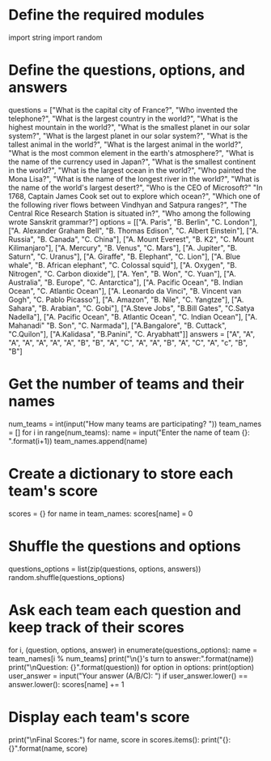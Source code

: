 # Define the required modules
import string
import random

# Define the questions, options, and answers
questions = ["What is the capital city of France?",
 "Who invented the telephone?", 
"What is the largest country in the world?", 
"What is the highest mountain in the world?", 
"What is the smallest planet in our solar system?", 
"What is the largest planet in our solar system?", 
"What is the tallest animal in the world?", 
"What is the largest animal in the world?", 
"What is the most common element in the earth's atmosphere?", 
"What is the name of the currency used in Japan?", 
"What is the smallest continent in the world?", 
"What is the largest ocean in the world?", 
"Who painted the Mona Lisa?", 
"What is the name of the longest river in the world?", 
"What is the name of the world's largest desert?", 
"Who is the CEO of Microsoft?"
"In 1768, Captain James Cook set out to explore which ocean?",
"Which one of the following river flows between Vindhyan and Satpura ranges?",
"The Central Rice Research Station is situated in?",
"Who among the following wrote Sanskrit grammar?"]
options = [["A. Paris", "B. Berlin", "C. London"], 
["A. Alexander Graham Bell", "B. Thomas Edison", "C. Albert Einstein"], 
["A. Russia", "B. Canada", "C. China"], 
["A. Mount Everest", "B. K2", "C. Mount Kilimanjaro"], 
["A. Mercury", "B. Venus", "C. Mars"],
 ["A. Jupiter", "B. Saturn", "C. Uranus"],
 ["A. Giraffe", "B. Elephant", "C. Lion"],
 ["A. Blue whale", "B. African elephant", "C. Colossal squid"],
 ["A. Oxygen", "B. Nitrogen", "C. Carbon dioxide"], 
["A. Yen", "B. Won", "C. Yuan"], 
["A. Australia", "B. Europe", "C. Antarctica"], 
["A. Pacific Ocean", "B. Indian Ocean", "C. Atlantic Ocean"], 
["A. Leonardo da Vinci", "B. Vincent van Gogh", "C. Pablo Picasso"], 
["A. Amazon", "B. Nile", "C. Yangtze"],
 ["A. Sahara", "B. Arabian", "C. Gobi"],
["A.Steve Jobs", "B.Bill Gates", "C.Satya Nadella"],
 ["A. Pacific Ocean", "B. Atlantic Ocean", "C. Indian Ocean"],
 ["A. Mahanadi" "B. Son", "C. Narmada"],
 ["A.Bangalore", "B. Cuttack", "C.Quilon"],
 ["A.Kalidasa", "B.Panini", "C. Aryabhatt"]]
answers = ["A", "A", "A", "A", "A", "A", "A", "B", "B", "A",
           "C", "A", "A", "B", "A", "C", "A", "c", "B", "B"]
# Get the number of teams and their names
num_teams = int(input("How many teams are participating? "))
team_names = []
for i in range(num_teams):
    name = input("Enter the name of team {}: ".format(i+1))
    team_names.append(name)

# Create a dictionary to store each team's score
scores = {}
for name in team_names:
    scores[name] = 0

# Shuffle the questions and options
questions_options = list(zip(questions, options, answers))
random.shuffle(questions_options)

# Ask each team each question and keep track of their scores
for i, (question, options, answer) in enumerate(questions_options):
    name = team_names[i % num_teams]
    print("\n{}'s turn to answer:".format(name))
    print("\nQuestion: {}".format(question))
    for option in options:
        print(option)
    user_answer = input("Your answer (A/B/C): ")
    if user_answer.lower() == answer.lower():
        scores[name] += 1

# Display each team's score
print("\nFinal Scores:")
for name, score in scores.items():
    print("{}: {}".format(name, score)
